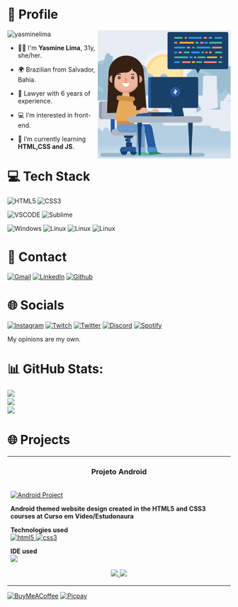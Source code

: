 # 👤 Profile 

<img align="right" alt="Coding" width="300" src="/Media/woman.gif"> 
<img src="https://komarev.com/ghpvc/?username=yasminelima&label=Profile%20views&color=70A4FC&style=flat" alt="yasminelima" />

- 🙋‍♀️ I'm **Yasmine Lima**, 31y, she/her.
- 🌍 Brazilian from Salvador, Bahia. 
- 👔 Lawyer with 6 years of experience.

- 💻 I’m interested in front-end.
- 🌱 I’m currently learning **HTML,CSS and JS**.

# 💻 Tech Stack

![HTML5](https://img.shields.io/badge/HTML5-E34F26?style=for-the-badge&logo=html5&logoColor=white) ![CSS3](https://img.shields.io/badge/CSS3-1572B6?style=for-the-badge&logo=css3&logoColor=white) 

![VSCODE](https://img.shields.io/badge/VSCode-0078D4?style=for-the-badge&logo=visual%20studio%20code&logoColor=white) ![Sublime](https://img.shields.io/badge/sublime_text-%23575757.svg?&style=for-the-badge&logo=sublime-text&logoColor=important) 

![Windows](https://img.shields.io/badge/Windows-0078D6?style=for-the-badge&logo=windows&logoColor=white) ![Linux](https://img.shields.io/badge/Debian-A81D33?style=for-the-badge&logo=debian&logoColor=white) ![Linux](https://img.shields.io/badge/Ubuntu-E95420?style=for-the-badge&logo=ubuntu&logoColor=white) ![Linux](https://img.shields.io/badge/Linux-FCC624?style=for-the-badge&logo=linux&logoColor=black) 

# 📩 Contact 

[![Gmail](https://img.shields.io/badge/Gmail-D14836?style=for-the-badge&logo=gmail&logoColor=white)](yasminelimadev@gmail.com) [![LinkedIn](https://img.shields.io/badge/LinkedIn-0077B5?style=for-the-badge&logo=linkedin&logoColor=white)](https://linkedin.com/in/yasminelimadev) [![Github](https://img.shields.io/badge/GitHub-100000?style=for-the-badge&logo=github&logoColor=white)](https://github.com/yasminelima) 

# 🌐 Socials

[![Instagram](https://img.shields.io/badge/Instagram-E4405F?style=for-the-badge&logo=instagram&logoColor=white)](https://instagram.com/yasmine_lima) [![Twitch](https://img.shields.io/badge/Twitch-9146FF?style=for-the-badge&logo=twitch&logoColor=white)](https://twitch.tv/bimbas) [![Twitter](https://img.shields.io/badge/Twitter-1DA1F2?style=for-the-badge&logo=twitter&logoColor=white)](https://twitter.com/biribimbas) [![Discord](https://img.shields.io/badge/Discord-5865F2?style=for-the-badge&logo=discord&logoColor=white)](htttps://discord.gg/Bimbas#6465) [![Spotify](https://img.shields.io/badge/Spotify-1ED760?&style=for-the-badge&logo=spotify&logoColor=white)](https://open.spotify.com/user/12148149812) 

My opinions are my own.

# 📊 GitHub Stats:
![](https://github-readme-stats.vercel.app/api?username=yasminelima&theme=tokyonight&hide_border=true&include_all_commits=true&count_private=false)<br/>
![](https://github-readme-streak-stats.herokuapp.com/?user=yasminelima&theme=tokyonight&hide_border=true)<br/>
![](https://github-readme-stats.vercel.app/api/top-langs/?username=yasminelima&theme=tokyonight&hide_border=true&include_all_commits=true&count_private=false&layout=compact)

# 🌐 Projects

<table>
    <tr>
    <td width="50%" valign="top">
      <h3 align="center">Projeto Android</h3>
        <br />
        <a target="_blank" href="https://github.com/yasminelima/projeto-android">
            <img src="ZZZZZZZZZZZZZZZZZ" width="50%" alt="Android Project"/>
        </a>
        <br />
        <p><strong>Android themed website design created in the HTML5 and CSS3 courses at Curso em Vídeo/Estudonaura</strong></p>
      <p align="left">
        <strong> Technologies used </strong>
        <br/>
        <a href="https://www.w3.org/html/" target="_blank" rel="noreferrer"> <img src="https://img.shields.io/badge/HTML5-E34F26" alt="html5"> </a>
        <a href="https://www.w3schools.com/css/" target="_blank" rel="noreferrer"> <img src="https://img.shields.io/badge/CSS3-1572B6" alt="css3" width="40" height="40"/> </a>
      </p>
      <p align="left">
        <strong> IDE used </strong>
        <br/>
        <img src="https://img.shields.io/badge/VSCode-0078D4">
      </p>
      <p align="center">
          
  <a href="https://github.com/yasminelima/projeto-android" target="_blank">
    <img src="https://img.shields.io/static/v1?label=|&message=CODE&color=05F718&style=plastic&logo=github&logo-color=white"/>
  </a>  
  <a href="https://github.com/yasminelima/projeto-android" target="_blank">
    <img src="https://img.shields.io/static/v1?label=|&message=WEBSITE&color=82D8F9&style=plastic&logo=google-chrome&logo-color=white"/>
  </a>
      </p>
    </td>
    </tr>
</table>


[![BuyMeACoffee](https://img.shields.io/badge/Buy%20Me%20a%20Coffee-ffdd00?style=for-the-badge&logo=buy-me-a-coffee&logoColor=black)](https://buymeacoffee.com/yasminelimadev) [![Picpay](https://img.shields.io/badge/picpay-21C25E?style=for-the-badge&logo=picpay&logoColor=white)](https://app.picpay.com/user/yasminealima) 